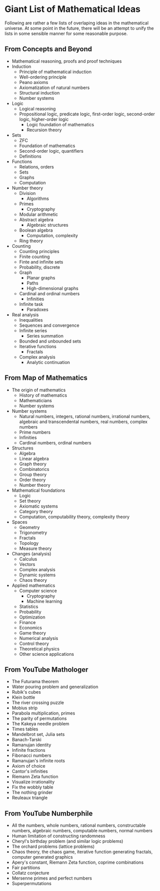 # Giant List of Mathematical Ideas

Following are rather a few lists of overlaping ideas in the mathematical universe. At some point in the future, there will be an attempt to unify the lists in some sensible manner for some reasonable purpose.

## From Concepts and Beyond

- Mathematical reasoning, proofs and proof techniques
- Induction
  - Principle of mathematical induction
  - Well-ordering principle
  - Peano axioms
  - Axiomatization of natural numbers
  - Structural induction
  - Number systems
- Logic
  - Logical reasoning
  - Propositional logic, predicate logic, first-order logic, second-order logic, higher-order logic
    - Logic foundation of mathematics
    - Recursion theory
- Sets
  - ZFC
  - Foundation of mathematics
  - Second-order logic, quantifiers
  - Definitions
- Functions
  - Relations, orders
  - Sets
  - Graphs
  - Computation
- Number theory
  - Division
    - Algorithms
  - Primes
    - Cryptography
  - Modular arithmetic
  - Abstract algebra
    - Algebraic structures
  - Boolean algebra
    - Computation, complexity
  - Ring theory
- Counting
  - Counting principles
  - Finite counting
  - Finte and infinite sets
  - Probability, discrete
  - Graph
    - Planar graphs
    - Paths
    - High-dimensional graphs
  - Cardinal and ordinal numbers
    - Infinities
  - Infinite task
    - Paradoxes
- Real analysis
  - Inequalities
  - Sequences and convergence
  - Infinite series
    - Series summation
  - Bounded and unbounded sets
  - Iterative functions
    - Fractals
  - Complex analysis
    - Analytic continuation

## From Map of Mathematics

- The origin of mathematics
  - History of mathematics
  - Mathematicians
  - Number systems
- Number systems
  - Natural numbers, integers, rational numbers, irrational numbers, algebraic and transcendental numbers, real numbers, complex numbers
  - Prime numbers
  - Infinities
  - Cardinal numbers, ordinal numbers
- Structures
  - Algebra
  - Linear algebra
  - Graph theory
  - Combinatorics
  - Group theory
  - Order theory
  - Number theory
- Mathematical foundations
  - Logic
  - Set theory
  - Axiomatic systems
  - Category theory
  - Computation, computability theory, complexity theory
- Spaces
  - Geometry
  - Trigonometry
  - Fractals
  - Topology
  - Measure theory
- Changes (analysis)
  - Calculus
  - Vectors
  - Complex analysis
  - Dynamic systems
  - Chaos theory
- Applied mathematics
  - Computer science
    - Cryptography
    - Machine learning
  - Statistics
  - Probability
  - Optimization
  - Finance
  - Economics
  - Game theory
  - Numerical analysis
  - Control theory
  - Theoretical physics
  - Other science applications

## From YouTube Mathologer

- The Futurama theorem
- Water pouring problem and generalization
- Rubik's cubes
- Klein bottle
- The river crossing puzzle
- Mobius strip
- Parabola multiplication, primes
- The parity of permutations
- The Kakeya needle problem
- Times tables
- Mandelbrot set, Julia sets
- Banach-Tarski
- Ramanujan identity
- Infinite fractions
- Fibonacci numbers
- Ramanujan's infinite roots
- Axiom of choice
- Cantor's infinities
- Riemann Zeta function
- Visualize irrationality
- Fix the wobbly table
- The nothing grinder
- Reuleaux triangle

## From YouTube Numberphile

- All the numbers, whole numbers, rational numbers, constructable numbers, algebraic numbers, computable numbers, normal numbers
- Human limitation of constructing randomness
- Cheryl's birthday problem (and similar logic problems)
- The orchard problems (lattice problems)
- Chaos theory, the chaos game, iterative function generating fractals, computer generated graphics
- Apery's constant, Riemann Zeta function, coprime combinations
- Fair partitions
- Collatz conjecture
- Mersenne primes and perfect numbers
- Superpermutations

